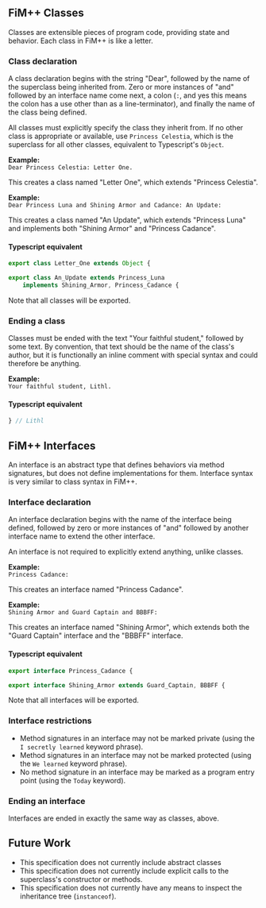 ## FiM++ Classes
Classes are extensible pieces of program code, providing state and behavior.
Each class in FiM++ is like a letter.

### Class declaration
A class declaration begins with the string "Dear", followed by the name of the
superclass being inherited from. Zero or more instances of "and" followed by an
interface name come next, a colon (`:`, and yes this means the colon has a use
other than as a line-terminator), and finally the name of the class being
defined.

All classes must explicitly specify the class they inherit from. If no other
class is appropriate or available, use `Princess Celestia`, which is the
superclass for all other classes, equivalent to Typescript's `Object`.

**Example:**  
`Dear Princess Celestia: Letter One.`

This creates a class named "Letter One", which extends "Princess Celestia".

**Example:**  
`Dear Princess Luna and Shining Armor and Cadance: An Update:`

This creates a class named "An Update", which extends "Princess Luna" and
implements both "Shining Armor" and "Princess Cadance".

#### Typescript equivalent
```typescript
export class Letter_One extends Object {
```
```typescript
export class An_Update extends Princess_Luna
    implements Shining_Armor, Princess_Cadance {
```
Note that all classes will be exported.

### Ending a class
Classes must be ended with the text "Your faithful student," followed by some
text. By convention, that text should be the name of the class's author, but it
is functionally an inline comment with special syntax and could therefore be
anything.

**Example:**  
`Your faithful student, Lithl.`

#### Typescript equivalent
```typescript
} // Lithl
```

## FiM++ Interfaces
An interface is an abstract type that defines behaviors via method signatures,
but does not define implementations for them. Interface syntax is very similar
to class syntax in FiM++.

### Interface declaration
An interface declaration begins with the name of the interface being defined,
followed by zero or more instances of "and" followed by another interface name
to extend the other interface.

An interface is not required to explicitly extend anything, unlike classes.

**Example:**  
`Princess Cadance:`

This creates an interface named "Princess Cadance".

**Example:**  
`Shining Armor and Guard Captain and BBBFF:`

This creates an interface named "Shining Armor", which extends both the "Guard
Captain" interface and the "BBBFF" interface.

#### Typescript equivalent
```typescript
export interface Princess_Cadance {
```
```typescript
export interface Shining_Armor extends Guard_Captain, BBBFF {
```
Note that all interfaces will be exported.

### Interface restrictions
* Method signatures in an interface may not be marked private (using the
  `I secretly learned` keyword phrase).
* Method signatures in an interface may not be marked protected (using the
  `We learned` keyword phrase).
* No method signature in an interface may be marked as a program entry point
  (using the `Today` keyword).

### Ending an interface
Interfaces are ended in exactly the same way as classes, above.

## Future Work
* This specification does not currently include abstract classes
* This specification does not currently include explicit calls to the
superclass's constructor or methods.
* This specification does not currently have any means to inspect the
inheritance tree (`instanceof`).
